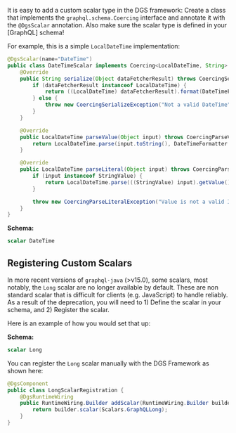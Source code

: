 
It is easy to add a custom scalar type in the DGS framework:
Create a class that implements the `graphql.schema.Coercing` interface and annotate it with the `@DgsScalar` annotation.
Also make sure the scalar type is defined in your [GraphQL] schema!

For example, this is a simple `LocalDateTime` implementation:

```java
@DgsScalar(name="DateTime")
public class DateTimeScalar implements Coercing<LocalDateTime, String> {
    @Override
    public String serialize(Object dataFetcherResult) throws CoercingSerializeException {
        if (dataFetcherResult instanceof LocalDateTime) {
            return ((LocalDateTime) dataFetcherResult).format(DateTimeFormatter.ISO_DATE_TIME);
        } else {
            throw new CoercingSerializeException("Not a valid DateTime");
        }
    }

    @Override
    public LocalDateTime parseValue(Object input) throws CoercingParseValueException {
        return LocalDateTime.parse(input.toString(), DateTimeFormatter.ISO_DATE_TIME);
    }

    @Override
    public LocalDateTime parseLiteral(Object input) throws CoercingParseLiteralException {
        if (input instanceof StringValue) {
            return LocalDateTime.parse(((StringValue) input).getValue(), DateTimeFormatter.ISO_DATE_TIME);
        }

        throw new CoercingParseLiteralException("Value is not a valid ISO date time");
    }
}
```

**Schema:**
```graphql
scalar DateTime
```
## Registering Custom Scalars
In more recent versions of `graphql-java` (>v15.0), some scalars, most notably, the `Long` scalar are no longer available by default. 
These are non standard scalar that is difficult for clients (e.g. JavaScript) to handle reliably.
As a result of the deprecation,  you will need to 1) Define the scalar in your schema, and 2) Register the scalar.

Here is an example of how you would set that up:

**Schema:**
```graphql
scalar Long
```
You can register the `Long` scalar manually with the DGS Framework as shown here:
```java
@DgsComponent
public class LongScalarRegistration {
    @DgsRuntimeWiring
    public RuntimeWiring.Builder addScalar(RuntimeWiring.Builder builder) {
        return builder.scalar(Scalars.GraphQLLong);
    }
}
```
